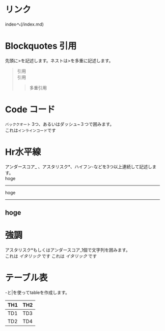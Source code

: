 # リンク  
indexへ(/index.md)
# Blockquotes 引用
先頭に>を記述します。ネストは>を多重に記述します。
> 引用  
> 引用
>> 多重引用

# Code コード
`バッククオート` 3つ、あるいはダッシュ~３つで囲みます。  
これは`インラインコード`です

# Hr水平線
アンダースコア_ 、アスタリスク*、ハイフン-などを3つ以上連続して記述します。   
hoge
***
hoge
___
hoge
---  

# 強調  
アスタリスク*もしくはアンダースコア_1個で文字列を囲みます。  
これは *イタリック* です
これは _イタリック_ です

# テーブル表  
-と|を使ってtableを作成します。  

| TH1 | TH2 |
----|---- 
| TD1 | TD3 |
| TD2 | TD4 |

